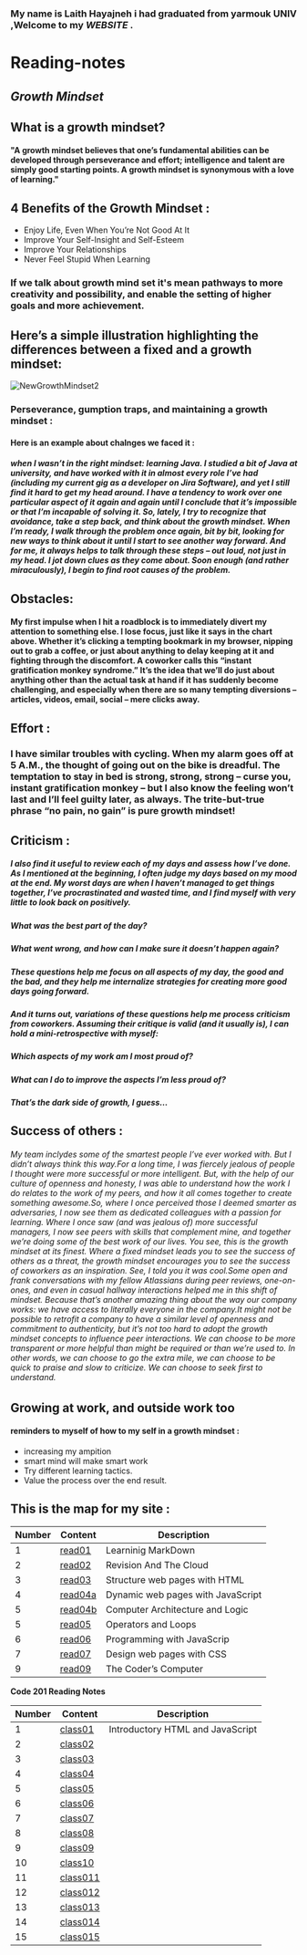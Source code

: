 ### My name is Laith Hayajneh i had graduated from yarmouk UNIV ,Welcome to my *WEBSITE* .
# **Reading-notes**

##  *Growth Mindset*
## What is a growth mindset?
#### "A growth mindset believes that one’s fundamental abilities can be developed through perseverance and effort; intelligence and talent are simply good starting points. A growth mindset is synonymous with a love of learning."
## 4 Benefits of the Growth Mindset :
- Enjoy Life, Even When You’re Not Good At It
- Improve Your Self-Insight and Self-Esteem
- Improve Your Relationships
- Never Feel Stupid When Learning


### If we talk about growth mind set it's mean pathways to more creativity and possibility, and enable the setting of higher goals and more achievement.
## Here’s a simple illustration highlighting the differences between a fixed and a growth mindset:
![NewGrowthMindset2](https://user-images.githubusercontent.com/82310575/114366174-dadefd00-9b83-11eb-913e-321577b53708.png)
### Perseverance, gumption traps, and maintaining a growth mindset :
#### Here is an example about chalnges we faced it :
##### when I wasn’t in the right mindset: learning Java. I studied a bit of Java at university, and have worked with it in almost every role I’ve had (including my current gig as a developer on Jira Software), and yet I still find it hard to get my head around. I have a tendency to work over one particular aspect of it again and again until I conclude that it’s impossible or that I’m incapable of solving it. So, lately, I try to recognize that avoidance, take a step back, and think about the growth mindset. When I’m ready, I walk through the problem once again, bit by bit, looking for new ways to think about it until I start to see another way forward. And for me, it always helps to talk through these steps – out loud, not just in my head. I jot down clues as they come about. Soon enough (and rather miraculously), I begin to find root causes of the problem.
## Obstacles:
#### My first impulse when I hit a roadblock is to immediately divert my attention to something else. I lose focus, just like it says in the chart above. Whether it’s clicking a tempting bookmark in my browser, nipping out to grab a coffee, or just about anything to delay keeping at it and fighting through the discomfort. A coworker calls this “instant gratification monkey syndrome.” It’s the idea that we’ll do just about anything other than the actual task at hand if it has suddenly become challenging, and especially when there are so many tempting diversions – articles, videos, email, social – mere clicks away.
## Effort :
### I have similar troubles with cycling. When my alarm goes off at 5 A.M., the thought of going out on the bike is dreadful. The temptation to stay in bed is strong, strong, strong – curse you, instant gratification monkey – but I also know the feeling won’t last and I’ll feel guilty later, as always. The trite-but-true phrase “no pain, no gain” is pure growth mindset!
## Criticism :
##### I also find it useful to review each of my days and assess how I’ve done. As I mentioned at the beginning, I often judge my days based on my mood at the end. My worst days are when I haven’t managed to get things together, I’ve procrastinated and wasted time, and I find myself with very little to look back on positively.


##### **What was the best part of the day?**
##### **What went wrong, and how can I make sure it doesn’t happen again?**
##### These **questions** help me focus on all aspects of my day, the good and the bad, and they help me internalize strategies for creating more good days going forward.

##### And it turns out, variations of these questions help me process criticism from coworkers. Assuming their critique is valid (and it usually is), I can hold a mini-retrospective with myself:

##### Which aspects of my work am I most proud of?
##### What can I do to improve the aspects I’m less proud of?
##### That’s the dark side of growth, I guess…
##  Success of others :
###### My team inclydes some of the smartest people I’ve ever worked with. But I didn’t always think this way.For a long time, I was fiercely jealous of people I thought were more successful or more intelligent. But, with the help of our culture of openness and honesty, I was able to understand how the work I do relates to the work of my peers, and how it all comes together to create something awesome.So, where I once perceived those I deemed smarter as adversaries, I now see them as dedicated colleagues with a passion for learning. Where I once saw (and was jealous of) more successful managers, I now see peers with skills that complement mine, and together we’re doing some of the best work of our lives. You see, this is the growth mindset at its finest. Where a fixed mindset leads you to see the success of others as a threat, the growth mindset encourages you to see the success of coworkers as an inspiration. See, I told you it was cool.Some open and frank conversations with my fellow Atlassians during peer reviews, one-on-ones, and even in casual hallway interactions helped me in this shift of mindset. Because that’s another amazing thing about the way our company works: we have access to literally everyone in the company.It might not be possible to retrofit a company to have a similar level of openness and commitment to authenticity, but it’s not too hard to adopt the growth mindset concepts to influence peer interactions. We can choose to be more transparent or more helpful than might be required or than we’re used to. In other words, we can choose to go the extra mile, we can choose to be quick to praise and slow to criticize. We can choose to seek first to understand.

## **Growing at work, and outside work too**
####  reminders to myself of how to my self in a growth mindset :
- increasing my ampition
- smart mind will make smart work
- Try different learning tactics.
- Value the process over the end result.


<!-- #### My sources was from [attlassin](https://www.atlassian.com/blog/inside-atlassian/growth-mindset) --->



## This is the map for my site :


|Number | Content |Description|
|-------|---------|---------------|
|1|[read01](read01)|Learninig MarkDown|
|2|[read02](read02)|Revision And The Cloud|
|3|[read03](read03)|Structure web pages with HTML|
|4|[read04a](read04a)|Dynamic web pages with JavaScript|
|5|[read04b](read04b)|Computer Architecture and Logic|
|5|[read05](read05)|Operators and Loops|
|6|[read06](read06)|Programming with JavaScrip|
|7|[read07](read07)|Design web pages with CSS|
|9|[read09](read09)|The Coder’s Computer|


**Code 201 Reading Notes**



|Number | Content |Description|
|-------|---------|-----------|
|1|[class01](201/class-01)|Introductory HTML and JavaScript|
|2|[class02](201/class-02)|
|3|[class03](201/class-03)|
|4|[class04](201/class-04)|
|5|[class05](201/class-05)|
|6|[class06](201/class-06)|
|7|[class07](201/class-07)|
|8|[class08](201/class-08)|
|9|[class09](201/class-09)|
|10|[class10](201/class-10)|
|11|[class011](201/class-11)|
|12|[class012](201/class-12)|
|13|[class013](201/class-13)|
|14|[class014](201/class-14)|
|15|[class015](201/class-15)|

